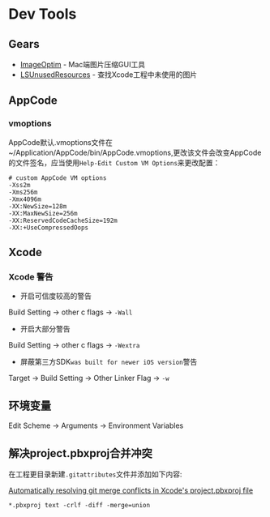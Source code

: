 # Dev Tools

## Gears

- [ImageOptim](https://github.com/ImageOptim/ImageOptim) - Mac端图片压缩GUI工具
- [LSUnusedResources](https://github.com/tinymind/LSUnusedResources) - 查找Xcode工程中未使用的图片

## AppCode

### vmoptions

AppCode默认.vmoptions文件在~/Application/AppCode/bin/AppCode.vmoptions,更改该文件会改变AppCode的文件签名，应当使用`Help-Edit Custom VM Options`来更改配置：

```
# custom AppCode VM options
-Xss2m
-Xms256m
-Xmx4096m
-XX:NewSize=128m
-XX:MaxNewSize=256m
-XX:ReservedCodeCacheSize=192m
-XX:+UseCompressedOops
```

## Xcode

### Xcode 警告

- 开启可信度较高的警告

Build Setting -> other c flags -> `-Wall`

- 开启大部分警告

Build Setting -> other c flags -> `-Wextra`

- 屏蔽第三方SDK`was built for newer iOS version`警告

Target -> Build Setting -> Other Linker Flag -> `-w`

## 环境变量

Edit Scheme -> Arguments -> Environment Variables

## 解决project.pbxproj合并冲突

在工程更目录新建`.gitattributes`文件并添加如下内容:

[Automatically resolving git merge conflicts in Xcode's project.pbxproj file](http://roadfiresoftware.com/2015/09/automatically-resolving-git-merge-conflicts-in-xcodes-project-pbxproj/)

```
*.pbxproj text -crlf -diff -merge=union
```
